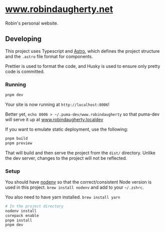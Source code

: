 # www.robindaugherty.net

Robin's personal website.

## Developing

This project uses Typescript and [Astro](https://docs.astro.build), which defines the project structure
and the `.astro` file format for components.

Prettier is used to format the code, and Husky is used to ensure only pretty code is committed.

### Running

```sh
pnpm dev
```

Your site is now running at `http://localhost:8006`!

Better yet, `echo 8006 > ~/.puma-dev/www.robindaugherty` so that puma-dev will serve it up at www.robindaugherty.localdev

If you want to emulate static deployment, use the following:

```sh
pnpm build
pnpm preview
```

That will build and then serve the project from the `dist/` directory.
Unlike the dev server, changes to the project will not be reflected.

### Setup

You should have [nodenv](https://github.com/nodenv/nodenv) so that the correct/consistent Node version is used in this project. `brew install nodenv` and add to your `~/.zshrc`.

You also need to have yarn installed. `brew install yarn`

```sh
# In the project directory
nodenv install
corepack enable
pnpm install
pnpm dev
```
